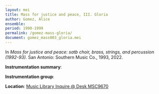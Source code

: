 ```yaml
---
layout: mei
title: Mass for justice and peace, III. Gloria
author: Gomez, Alice
ensemble:
period: 1990-1999
permalink: /gomez-mass-gloria/
document: gomez_mass003_gloria.mei
---
```


In *Mass for justice and peace: satb choir, brass, strings, and percussion (1992-93).* San Antonio: Southern Music Co., 1993, 2022.

**Instrumentation summary**: 

**Instrumentation group**:

**Location**: <a href="https://tufts.primo.exlibrisgroup.com/permalink/01TUN_INST/1kc9gia/alma991018726335203851" target="_blank">Music Library Inquire @ Desk MSC9670</a>
